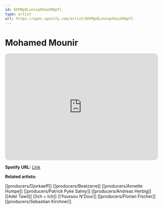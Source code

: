 ```yaml
---
id: 6hPNpOLunxxpXVwi696pYl
type: artist
url: https://open.spotify.com/artist/6hPNpOLunxxpXVwi696pYl
---
```

# Mohamed Mounir

<iframe style="border-radius:12px" src="https://open.spotify.com/embed/artist/6hPNpOLunxxpXVwi696pYl" width="100%" height="352" frameBorder="0" allowfullscreen="" allow="autoplay; clipboard-write; encrypted-media; fullscreen; picture-in-picture" loading="lazy"></iframe>

**Spotify URL:** [Link](https://open.spotify.com/artist/6hPNpOLunxxpXVwi696pYl)

**Related artists:**

[[producers/Djorkaeff]]
[[producers/Beatzarre]]
[[producers/Annette Humpe]]
[[producers/Patrick Pyke Salmy]]
[[producers/Andreas Herbig]]
[[Adel Tawil]]
[[Ich + Ich]]
[[Youssou N'Dour]]
[[producers/Florian Fischer]]
[[producers/Sebastian Kirchner]]
